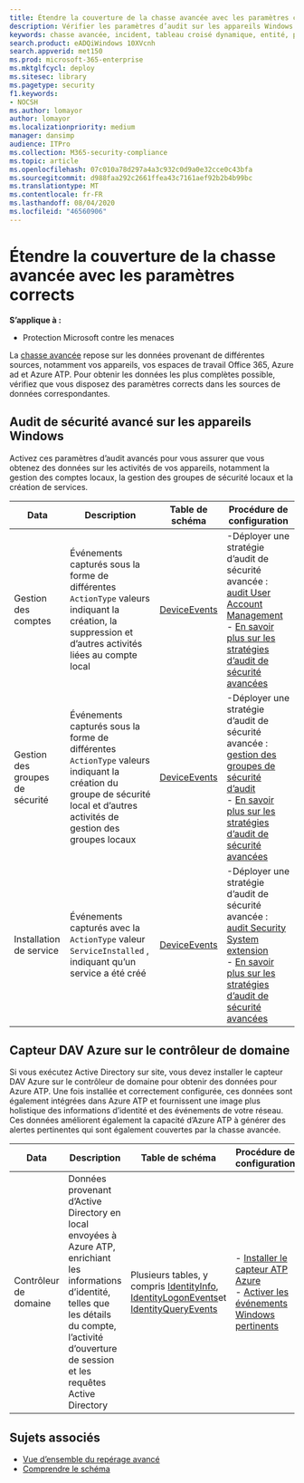 ```yaml
---
title: Étendre la couverture de la chasse avancée avec les paramètres corrects
description: Vérifier les paramètres d’audit sur les appareils Windows et d’autres paramètres pour vous aider à obtenir les données les plus complètes dans la recherche avancée
keywords: chasse avancée, incident, tableau croisé dynamique, entité, paramètres d’audit, gestion des comptes d’utilisateur, gestion des groupes de sécurité, recherche des menaces, recherche dans les menaces informatiques, recherche, requête, télémétrie, Microsoft 365, protection contre les menaces de Microsoft
search.product: eADQiWindows 10XVcnh
search.appverid: met150
ms.prod: microsoft-365-enterprise
ms.mktglfcycl: deploy
ms.sitesec: library
ms.pagetype: security
f1.keywords:
- NOCSH
ms.author: lomayor
author: lomayor
ms.localizationpriority: medium
manager: dansimp
audience: ITPro
ms.collection: M365-security-compliance
ms.topic: article
ms.openlocfilehash: 07c010a78d297a4a3c932c0d9a0e32cce0c43bfa
ms.sourcegitcommit: d988faa292c2661ffea43c7161aef92b2b4b99bc
ms.translationtype: MT
ms.contentlocale: fr-FR
ms.lasthandoff: 08/04/2020
ms.locfileid: "46560906"
---
```

# <a name="extend-advanced-hunting-coverage-with-the-right-settings"></a>Étendre la couverture de la chasse avancée avec les paramètres corrects

**S’applique à :**
- Protection Microsoft contre les menaces

La [chasse avancée](advanced-hunting-overview.md) repose sur les données provenant de différentes sources, notamment vos appareils, vos espaces de travail Office 365, Azure ad et Azure ATP. Pour obtenir les données les plus complètes possible, vérifiez que vous disposez des paramètres corrects dans les sources de données correspondantes.

## <a name="advanced-security-auditing-on-windows-devices"></a>Audit de sécurité avancé sur les appareils Windows
Activez ces paramètres d’audit avancés pour vous assurer que vous obtenez des données sur les activités de vos appareils, notamment la gestion des comptes locaux, la gestion des groupes de sécurité locaux et la création de services.

| Data | Description | Table de schéma | Procédure de configuration |
| --- | --- | --- | --- |
| Gestion des comptes | Événements capturés sous la forme de différentes `ActionType` valeurs indiquant la création, la suppression et d’autres activités liées au compte local | [DeviceEvents](advanced-hunting-deviceevents-table.md) | -Déployer une stratégie d’audit de sécurité avancée : [audit User Account Management](https://docs.microsoft.com/windows/security/threat-protection/auditing/audit-user-account-management)<br> - [En savoir plus sur les stratégies d’audit de sécurité avancées](https://docs.microsoft.com/windows/security/threat-protection/auditing/advanced-security-auditing) |
| Gestion des groupes de sécurité | Événements capturés sous la forme de différentes `ActionType` valeurs indiquant la création du groupe de sécurité local et d’autres activités de gestion des groupes locaux | [DeviceEvents](advanced-hunting-deviceevents-table.md) | -Déployer une stratégie d’audit de sécurité avancée : [gestion des groupes de sécurité d’audit](https://docs.microsoft.com/windows/security/threat-protection/auditing/audit-security-group-management)<br> - [En savoir plus sur les stratégies d’audit de sécurité avancées](https://docs.microsoft.com/windows/security/threat-protection/auditing/advanced-security-auditing) |
| Installation de service | Événements capturés avec la `ActionType` valeur `ServiceInstalled` , indiquant qu’un service a été créé | [DeviceEvents](advanced-hunting-deviceevents-table.md) | -Déployer une stratégie d’audit de sécurité avancée : [audit Security System extension](https://docs.microsoft.com/windows/security/threat-protection/auditing/audit-security-system-extension)<br> - [En savoir plus sur les stratégies d’audit de sécurité avancées](https://docs.microsoft.com/windows/security/threat-protection/auditing/advanced-security-auditing) |

## <a name="azure-atp-sensor-on-the-domain-controller"></a>Capteur DAV Azure sur le contrôleur de domaine
Si vous exécutez Active Directory sur site, vous devez installer le capteur DAV Azure sur le contrôleur de domaine pour obtenir des données pour Azure ATP. Une fois installée et correctement configurée, ces données sont également intégrées dans Azure ATP et fournissent une image plus holistique des informations d’identité et des événements de votre réseau. Ces données améliorent également la capacité d’Azure ATP à générer des alertes pertinentes qui sont également couvertes par la chasse avancée. 

| Data | Description | Table de schéma | Procédure de configuration |
| --- | --- | --- | --- |
| Contrôleur de domaine | Données provenant d’Active Directory en local envoyées à Azure ATP, enrichiant les informations d’identité, telles que les détails du compte, l’activité d’ouverture de session et les requêtes Active Directory | Plusieurs tables, y compris [IdentityInfo](advanced-hunting-identityinfo-table.md), [IdentityLogonEvents](advanced-hunting-identitylogonevents-table.md)et [IdentityQueryEvents](advanced-hunting-identityqueryevents-table.md)  | - [Installer le capteur ATP Azure](https://docs.microsoft.com/azure-advanced-threat-protection/install-atp-step4)<br>- [Activer les événements Windows pertinents](https://docs.microsoft.com/azure-advanced-threat-protection/configure-event-collection) |

## <a name="related-topics"></a>Sujets associés
- [Vue d’ensemble du repérage avancé](advanced-hunting-overview.md)
- [Comprendre le schéma](advanced-hunting-schema-tables.md)